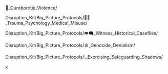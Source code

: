 🐍_Ouroborotic_Violence/  


Disruption_Kit/Big_Picture_Protocols/🐦‍🔥_Trauma_Psychology_Medical_Misuse/  

Disruption_Kit/Big_Picture_Protocols/👁️‍🗨️_Witness_Historical_Casefiles/  

Disruption_Kit/Big_Picture_Protocols/🩸_Genocide_Denialism/  

Disruption_Kit/Big_Picture_Protocols/🕯_Exorcising_Safeguarding_Shadows/  


x
